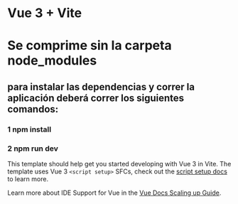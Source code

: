# Vue 3 + Vite

# Se comprime sin la carpeta node_modules 
## para instalar las dependencias y correr la aplicación deberá correr los siguientes comandos: 
### 1 npm install
### 2 npm run dev

This template should help get you started developing with Vue 3 in Vite. The template uses Vue 3 `<script setup>` SFCs, check out the [script setup docs](https://v3.vuejs.org/api/sfc-script-setup.html#sfc-script-setup) to learn more.

Learn more about IDE Support for Vue in the [Vue Docs Scaling up Guide](https://vuejs.org/guide/scaling-up/tooling.html#ide-support).
